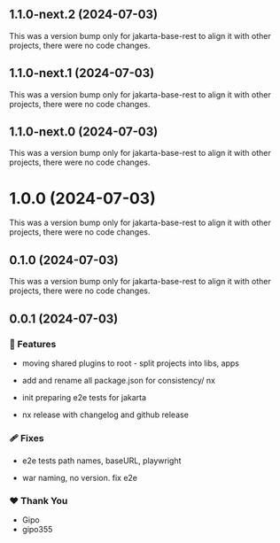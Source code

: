 ## 1.1.0-next.2 (2024-07-03)

This was a version bump only for jakarta-base-rest to align it with other projects, there were no code changes.

## 1.1.0-next.1 (2024-07-03)

This was a version bump only for jakarta-base-rest to align it with other projects, there were no code changes.

## 1.1.0-next.0 (2024-07-03)

This was a version bump only for jakarta-base-rest to align it with other projects, there were no code changes.

# 1.0.0 (2024-07-03)

This was a version bump only for jakarta-base-rest to align it with other projects, there were no code changes.

## 0.1.0 (2024-07-03)

This was a version bump only for jakarta-base-rest to align it with other projects, there were no code changes.

## 0.0.1 (2024-07-03)


### 🚀 Features

- moving shared plugins to root - split projects into libs, apps

- add and rename all package.json for consistency/ nx

- init preparing e2e tests for jakarta

- nx release with changelog and github release


### 🩹 Fixes

- e2e tests path names, baseURL, playwright

- war naming, no version. fix e2e


### ❤️  Thank You

- Gipo
- gipo355